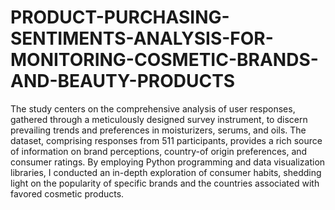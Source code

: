 # PRODUCT-PURCHASING-SENTIMENTS-ANALYSIS-FOR-MONITORING-COSMETIC-BRANDS-AND-BEAUTY-PRODUCTS
The study centers on the comprehensive analysis of user responses, 
gathered through a meticulously designed survey instrument, to discern prevailing trends 
and preferences in moisturizers, serums, and oils. The dataset, comprising responses from 
511 participants, provides a rich source of information on brand perceptions, country-of
origin preferences, and consumer ratings. By employing Python programming and data 
visualization libraries, I conducted an in-depth exploration of consumer habits, shedding 
light on the popularity of specific brands and the countries associated with favored 
cosmetic products.
